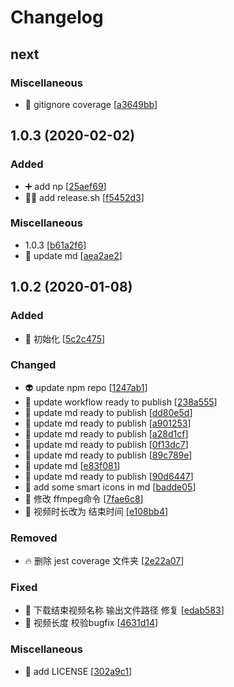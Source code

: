 # Changelog

<a name="next"></a>
## next

### Miscellaneous

- 🙈 gitignore coverage [[a3649bb](https://github.com/Simon-Bin/video_helper/commit/a3649bb1185330fc22073cff194ad4ccfb857653)]


<a name="1.0.3"></a>
## 1.0.3 (2020-02-02)

### Added

- ➕ add np [[25aef69](https://github.com/Simon-Bin/video_helper/commit/25aef695a03819595c6f796d3feaf07e0070ecd1)]
- 👷‍♂️ add release.sh [[f5452d3](https://github.com/Simon-Bin/video_helper/commit/f5452d3bd396fc5c4354d865f8f53601c1d34b5d)]

### Miscellaneous

-  1.0.3 [[b61a2f6](https://github.com/Simon-Bin/video_helper/commit/b61a2f6ec982cfab0e39500d4d1e3ddca1620afb)]
- 📝 update md [[aea2ae2](https://github.com/Simon-Bin/video_helper/commit/aea2ae2ee707da4cd00d91f651f2d2803532fec5)]


<a name="1.0.2"></a>
## 1.0.2 (2020-01-08)

### Added

- 🎉 初始化 [[5c2c475](https://github.com/Simon-Bin/video_helper/commit/5c2c475e7ade9280b5210a757754fbba374d4c8e)]

### Changed

- 👽 update npm repo [[1247ab1](https://github.com/Simon-Bin/video_helper/commit/1247ab1df494ce6b81bd9043b9ab5e088ed5c7bd)]
- 💄 update workflow ready to publish [[238a555](https://github.com/Simon-Bin/video_helper/commit/238a555ba8e3bb259762c3616c62376b0acab5e1)]
- 💄 update md ready to publish [[dd80e5d](https://github.com/Simon-Bin/video_helper/commit/dd80e5db868b9007887e47520d347b0e6e86b32b)]
- 💄 update md ready to publish [[a901253](https://github.com/Simon-Bin/video_helper/commit/a901253cf2ddb84ea7edb3955c03f364d4fa0546)]
- 💄 update md ready to publish [[a28d1cf](https://github.com/Simon-Bin/video_helper/commit/a28d1cf3519785eb681097a9f48642c5be940270)]
- 💄 update md ready to publish [[0f13dc7](https://github.com/Simon-Bin/video_helper/commit/0f13dc72710484ddcd1df58fd36828d292d2a384)]
- 💄 update md ready to publish [[89c789e](https://github.com/Simon-Bin/video_helper/commit/89c789ed8c3855c3e0596d69b864d9b63d1d6b28)]
- 💄 update md [[e83f081](https://github.com/Simon-Bin/video_helper/commit/e83f08139d7ecc52f8552a473c4f5c3716c5ba54)]
- 💄 update md ready to publish [[90d6447](https://github.com/Simon-Bin/video_helper/commit/90d6447fe78a95b258986c8a901ca926e0932683)]
- 💄 add some smart icons in md [[badde05](https://github.com/Simon-Bin/video_helper/commit/badde054cb3aaea81a1745e8f4f7e5e6d85ff398)]
- 🎨 修改 ffmpeg命令 [[7fae6c8](https://github.com/Simon-Bin/video_helper/commit/7fae6c88c5b9222cde452ef810b69b6e9a63da73)]
- 🚸 视频时长改为 结束时间 [[e108bb4](https://github.com/Simon-Bin/video_helper/commit/e108bb4fe4ff32cc50f9986a87f23d3e92b19cc0)]

### Removed

- 🔥 删除 jest coverage 文件夹 [[2e22a07](https://github.com/Simon-Bin/video_helper/commit/2e22a073c427b97715554d8274493c2a8f2e80b1)]

### Fixed

- 🐛 下载结束视频名称  输出文件路径 修复 [[edab583](https://github.com/Simon-Bin/video_helper/commit/edab5830a495feccd638f7ebe0ebdfa680aa3156)]
- 🐛 视频长度 校验bugfix [[4631d14](https://github.com/Simon-Bin/video_helper/commit/4631d143da5ac21f95392eea29d2d436d519a395)]

### Miscellaneous

- 📄 add LICENSE [[302a9c1](https://github.com/Simon-Bin/video_helper/commit/302a9c1d22c7ca210f90dc77570116dd01f6b1c2)]


